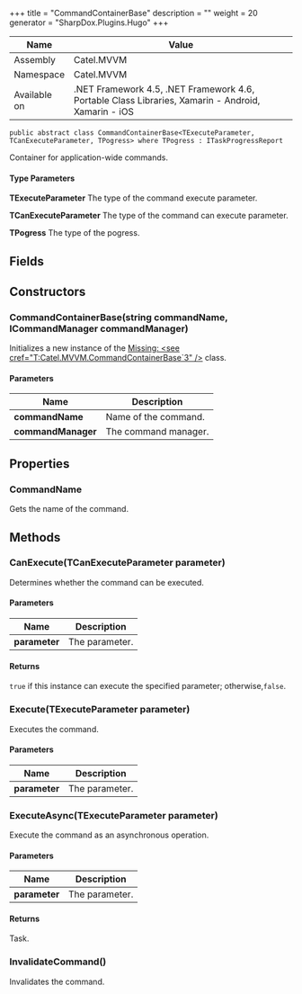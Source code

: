 

+++
title = "CommandContainerBase" 
description = ""
weight = 20
generator = "SharpDox.Plugins.Hugo"
+++

Name|Value
---|---
Assembly|Catel.MVVM
Namespace|Catel.MVVM
Available on|.NET Framework 4.5, .NET Framework 4.6, Portable Class Libraries, Xamarin - Android, Xamarin - iOS

```
public abstract class CommandContainerBase<TExecuteParameter, TCanExecuteParameter, TPogress> where TPogress : ITaskProgressReport 
```

Container for application-wide commands.

#### Type Parameters

**TExecuteParameter**
The type of the command execute parameter.

**TCanExecuteParameter**
The type of the command can execute parameter.

**TPogress**
The type of the pogress.

## Fields

## Constructors

### CommandContainerBase(string commandName, ICommandManager commandManager)

Initializes a new instance of the [Missing: &lt;see cref="T:Catel.MVVM.CommandContainerBase`3" /&gt;](#) class.

#### Parameters

Name|Description
---|---
**commandName**|Name of the command.
**commandManager**|The command manager.

## Properties

### CommandName

Gets the name of the command.

## Methods

### CanExecute(TCanExecuteParameter parameter)

Determines whether the command can be executed.

#### Parameters

Name|Description
---|---
**parameter**|The parameter.

#### Returns

`true` if this instance can execute the specified parameter; otherwise,`false`.

### Execute(TExecuteParameter parameter)

Executes the command.

#### Parameters

Name|Description
---|---
**parameter**|The parameter.

### ExecuteAsync(TExecuteParameter parameter)

Execute the command as an asynchronous operation.

#### Parameters

Name|Description
---|---
**parameter**|The parameter.

#### Returns

Task.

### InvalidateCommand()

Invalidates the command.

